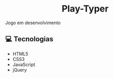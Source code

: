 <h1 align="center"> Play-Typer </h1>

Jogo em desenvolvimento

:computer: Tecnologias
------------

- HTML5
- CSS3
- JavaScript
- jQuery
